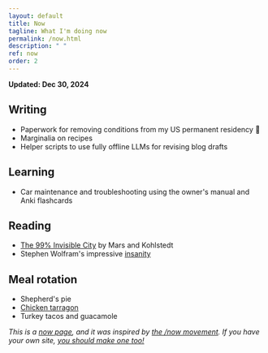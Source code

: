 ```yaml
---
layout: default
title: Now
tagline: What I'm doing now
permalink: /now.html
description: " "
ref: now
order: 2
---
```


**Updated: Dec 30, 2024**

## Writing

* Paperwork for removing conditions from my US permanent residency 🤞
* Marginalia on recipes
* Helper scripts to use fully offline LLMs for revising blog drafts

## Learning

* Car maintenance and troubleshooting using the owner's manual and Anki flashcards

## Reading

* [The 99% Invisible City](https://99percentinvisible.org/book/) by Mars and Kohlstedt
* Stephen Wolfram's impressive [insanity](https://writings.stephenwolfram.com/2019/02/seeking-the-productive-life-some-details-of-my-personal-infrastructure/)

## Meal rotation

* Shepherd's pie
* [Chicken tarragon](https://dirtychai.net/2025/02/15/chicken-tarragon.html)
* Turkey tacos and guacamole

_This is a [now page](https://nownownow.com/about), and it was inspired by [the /now movement](https://sivers.org/nowff). If you have your own site, [you should make one too!](https://nownownow.com/about)_
